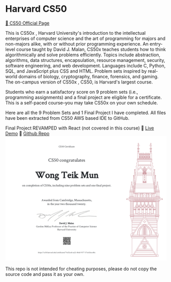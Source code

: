 # Harvard CS50 
<a href="https://www.edx.org/course/cs50s-introduction-to-computer-science"> :link: CS50 Official Page </a>

This is CS50x , Harvard University's introduction to the intellectual enterprises of computer science and the art of programming for majors and non-majors alike, with or without prior programming experience. An entry-level course taught by David J. Malan, CS50x teaches students how to think algorithmically and solve problems efficiently. Topics include abstraction, algorithms, data structures, encapsulation, resource management, security, software engineering, and web development. Languages include C, Python, SQL, and JavaScript plus CSS and HTML. Problem sets inspired by real-world domains of biology, cryptography, finance, forensics, and gaming. The on-campus version of CS50x , CS50, is Harvard's largest course.

Students who earn a satisfactory score on 9 problem sets (i.e., programming assignments) and a final project are eligible for a certificate. This is a self-paced course–you may take CS50x on your own schedule.

Here are all the 9 Problem Sets and 1 Final Project I have completed.
All files have been extracted from CS50 AWS based IDE to GitHub.

Final Project REVAMPED with React (not covered in this course)
:link: <a href="https://thebusetaapp.herokuapp.com">Live Demo</a>
:link: <a href="https://github.com/T31K/busApp">Github Repo</a>
<img src="https://raw.githubusercontent.com/T31K/Harvard-cs50/master/CS50%20Wong%20Teik%20Mun.png">


This repo is not intended for cheating purposes, please do not copy the source code and pass it as your own.
